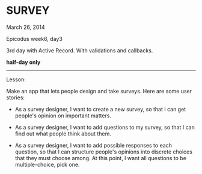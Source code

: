 SURVEY
=====================

March 26, 2014

Epicodus week6, day3

3rd day with Active Record.  With validations and callbacks.

__half-day only__

***********************
Lesson:

Make an app that lets people design and take surveys. Here are some user stories:

*  As a survey designer, I want to create a new survey, so that I can get people's opinion on important matters.

*  As a survey designer, I want to add questions to my survey, so that I can find out what people think about them.

*  As a survey designer, I want to add possible responses to each question, so that I can structure people's opinions into discrete choices that they must choose among. At this point, I want all questions to be multiple-choice, pick one.

